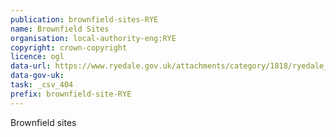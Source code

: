 ```yaml
---
publication: brownfield-sites-RYE
name: Brownfield Sites
organisation: local-authority-eng:RYE
copyright: crown-copyright
licence: ogl
data-url: https://www.ryedale.gov.uk/attachments/category/1818/ryedale_brownfieldregister_2017-12-22_rev1.csv
data-gov-uk: 
task: _csv_404
prefix: brownfield-site-RYE
---
```


Brownfield sites

